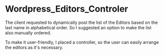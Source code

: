 # Wordpress_Editors_Controler
The client requested to dynamically post the list of the Editors based on
the last name in alphabetical order. So I suggested an option to make
the list also manually ordered.

To make it user-friendly, I placed a controller, so the user can easily 
arrange the editors as it's necessary.




